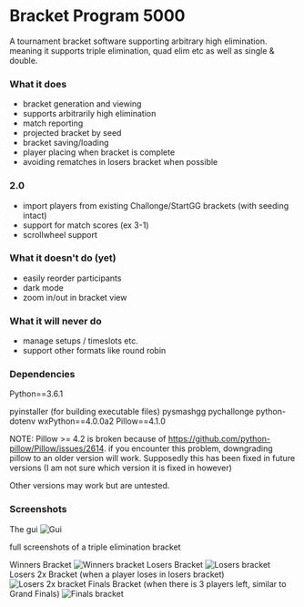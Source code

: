 # Bracket Program 5000
A tournament bracket software supporting arbitrary high elimination.
meaning it supports triple elimination, quad elim etc as well as single & double.

### What it does
 - bracket generation and viewing
 - supports arbitrarily high elimination
 - match reporting
  - projected bracket by seed
  - bracket saving/loading
  - player placing when bracket is complete
  - avoiding rematches in losers bracket when possible

### 2.0
 - import players from existing Challonge/StartGG brackets (with seeding intact)
 - support for match scores (ex 3-1)
 - scrollwheel support
  
### What it doesn't do (yet)
 - easily reorder participants
 - dark mode
 - zoom in/out in bracket view

### What it will never do
 - manage setups / timeslots etc.
 - support other formats like round robin

### Dependencies
Python==3.6.1

pyinstaller (for building executable files)
pysmashgg
pychallonge
python-dotenv
wxPython==4.0.0a2
Pillow==4.1.0

NOTE: Pillow >= 4.2 is broken because of https://github.com/python-pillow/Pillow/issues/2614. if you encounter this problem, downgrading pillow to an older version will work. Supposedly this has been fixed in future versions (I am not sure which version it is fixed in however)

Other versions may work but are untested.

### Screenshots
The gui
![Gui](docs/examples/gui.png?raw=true "GUI")


full screenshots of a triple elimination bracket

Winners Bracket
![Winners bracket](docs/examples/winners.png?raw=true "Winners Bracket")
Losers Bracket
![Losers bracket](docs/examples/losers.png?raw=true "Losers Bracket")
Losers 2x Bracket (when a player loses in losers bracket)
![Losers 2x bracket](docs/examples/losers2x.png?raw=true "Losers 2x Bracket")
Finals Bracket (when there is 3 players left, similar to Grand Finals)
![Finals bracket](docs/examples/finals.png?raw=true "Finals Bracket")
